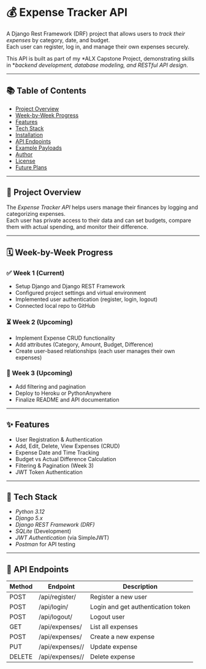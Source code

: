 # 💰 Expense Tracker API

A Django Rest Framework (DRF) project that allows users to *track their expenses* by category, date, and budget.  
Each user can register, log in, and manage their own expenses securely.  

This API is built as part of my *ALX Capstone Project, demonstrating skills in **backend development, database modeling, and RESTful API design*.

---

## 📚 Table of Contents

- [Project Overview](#-project-overview)
- [Week-by-Week Progress](#-week-by-week-progress)
- [Features](#-features)
- [Tech Stack](#-tech-stack)
- [Installation](#-installation)
- [API Endpoints](#-api-endpoints)
- [Example Payloads](#-example-payloads)
- [Author](#-author)
- [License](#-license)
- [Future Plans](#-future-plans)

---

## 🚀 Project Overview

The *Expense Tracker API* helps users manage their finances by logging and categorizing expenses.  
Each user has private access to their data and can set budgets, compare them with actual spending, and monitor their difference.

---

## 🗓 Week-by-Week Progress

### ✅ Week 1 (Current)
- Setup Django and Django REST Framework
- Configured project settings and virtual environment
- Implemented user authentication (register, login, logout)
- Connected local repo to GitHub

### ⏳ Week 2 (Upcoming)
- Implement Expense CRUD functionality
- Add attributes (Category, Amount, Budget, Difference)
- Create user-based relationships (each user manages their own expenses)

### 🚀 Week 3 (Upcoming)
- Add filtering and pagination
- Deploy to Heroku or PythonAnywhere
- Finalize README and API documentation

---

## ✨ Features

- User Registration & Authentication  
- Add, Edit, Delete, View Expenses (CRUD)  
- Expense Date and Time Tracking  
- Budget vs Actual Difference Calculation  
- Filtering & Pagination (Week 3)  
- JWT Token Authentication  

---

## 🧱 Tech Stack

- *Python 3.12*
- *Django 5.x*
- *Django REST Framework (DRF)*
- *SQLite* (Development)
- *JWT Authentication* (via SimpleJWT)
- *Postman* for API testing

---

## 🔑 API Endpoints

| Method | Endpoint | Description |
|--------|-----------|-------------|
| POST | /api/register/ | Register a new user |
| POST | /api/login/ | Login and get authentication token |
| POST | /api/logout/ | Logout user |
| GET | /api/expenses/ | List all expenses |
| POST | /api/expenses/ | Create a new expense |
| PUT | /api/expenses/<id>/ | Update expense |
| DELETE | /api/expenses/<id>/ | Delete expense |
